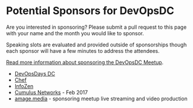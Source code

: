 # Potential Sponsors for DevOpsDC

Are you interested in sponsoring?  Please submit a pull request to this page with your name and the month you would like to sponsor.

Speaking slots are evaluated and provided outside of sponsorships though each sponsor will have a few minutes to address the attendees.

[Read more information about sponsoring the DevOpsDC Meetup](sponsor_info.md).

* [DevOpsDays DC](http://www.devopsdays.org/events/2016-washington-dc/welcome/)
* [Chef](https://www.chef.io)
* [InfoZen](http://www.infozen.com/)
* [Cumulus Networks](https://cumulusnetworks.com/) - Feb 2017
* [amage.media](https://amage.media/) - sponsoring meetup live streaming and video production

